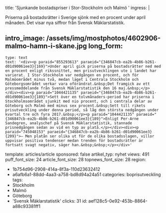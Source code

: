 title: 'Sjunkande bostadspriser i Stor-Stockholm och Malmö '
ingress: |
  <p><span class="NormalTextRun SCXW10307495" "="">Priserna på bostadsrätter i Sverige sjönk med en procent under april månaden<span class="NormalTextRun SCXW10307495" "="">. Det visar nya siffror från Svensk Mäklarstatistik. </span></span>
  </p>
  
intro_image: /assets/img/mostphotos/4602906-malmo-hamn-i-skane.jpg
long_form:
  -
    type: text
    text: '<div><p paraid="855293613" paraeid="{346847cb-ea2b-4b86-b261-d01d90061ee3}{169}">Under april gick priserna på bostadsrätter ned med en procent enligt rikssnittet, men prisutvecklingen ute i landet har varierat. I Stor-Stockholm var nedgången en procent, och för Malmöområdet minus två, medan läget i Centrala Stockholm och Göteborgsområdet verkar vara oförändrat.&nbsp;Det framgick av ett pressmeddelande från Svensk Mäklarstatistik den 16 maj.&nbsp;</p></div><div><p paraid="1044421135" paraeid="{346847cb-ea2b-4b86-b261-d01d90061ee3}{189}">Sett över en tolvmånaders-period har priserna i Stockholmsområdet sjunkit med nio procent, och i centrala delar av Göteborg och Malmö med minus sex procent.&nbsp;Sett till rikets prisutveckling under denna period, så låg den största nedgången under kvartal tre och fyra 2017.&nbsp;</p><p paraid="1044421135" paraeid="{346847cb-ea2b-4b86-b261-d01d90061ee3}{189}">Enligt Per-Arne Sandegren, analyschef på Svensk Mäklarstatistik, stannade prisnedgången sedan av vid en typ av platå.</p></div><div><p paraid="745048153" paraeid="{346847cb-ea2b-4b86-b261-d01d90061ee3}{209}">– Men platån ser olika ut för de olika bostadsslagen, villor uppvisar positiva tendenser medan trenden för bostadsrätter är fortsatt svagt negativ, säger han.&nbsp;&nbsp;</p></div>'
template: articles/article
sponsored: false
artikel_typ: nyhet
views: 491
puff_font_size: 24
article_font_size: 28
topnews_font_size: 28
region:
  - 1b754d96-2908-414a-8f3a-110d23632412
  - a6afb6a1-88dd-4aa3-a758-bd8d94a24a51
categories: boprisutveckling
tags:
  - Stockholm
  - Malmö
  - Göteborg
  - 'Svensk Mäklarstatistik'
clicks: 31
id: aef128c5-0e92-453b-8864-a88c93381ff1
